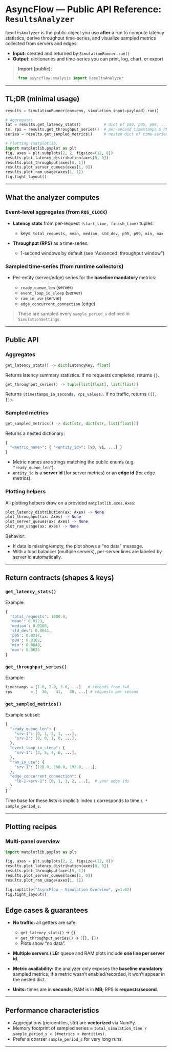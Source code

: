 # AsyncFlow — Public API Reference: `ResultsAnalyzer`

`ResultsAnalyzer` is the public object you use **after** a run to compute
latency statistics, derive throughput time-series, and visualize sampled
metrics collected from servers and edges.

* **Input:** created and returned by `SimulationRunner.run()`
* **Output:** dictionaries and time-series you can print, log, chart, or export

> **Import (public):**
>
> ```python
> from asyncflow.analysis import ResultsAnalyzer
> ```


---

## TL;DR (minimal usage)

```python
results = SimulationRunner(env=env, simulation_input=payload).run()

# Aggregates
lat = results.get_latency_stats()          # dict of p50, p95, p99, ...
ts, rps = results.get_throughput_series()  # per-second timestamps & RPS
series = results.get_sampled_metrics()     # nested dict of time-series

# Plotting (matplotlib)
import matplotlib.pyplot as plt
fig, axes = plt.subplots(2, 2, figsize=(12, 8))
results.plot_latency_distribution(axes[0, 0])
results.plot_throughput(axes[0, 1])
results.plot_server_queues(axes[1, 0])
results.plot_ram_usage(axes[1, 1])
fig.tight_layout()
```

---

## What the analyzer computes

### Event-level aggregates (from `RQS_CLOCK`)

* **Latency stats** from per-request `(start_time, finish_time)` tuples:

  * keys: `total_requests, mean, median, std_dev, p95, p99, min, max`
* **Throughput (RPS)** as a time-series:

  * 1-second windows by default (see “Advanced: throughput window”)

### Sampled time-series (from runtime collectors)

* Per-entity (server/edge) series for the **baseline mandatory** metrics:

  * `ready_queue_len` (server)
  * `event_loop_io_sleep` (server)
  * `ram_in_use` (server)
  * `edge_concurrent_connection` (edge)

> These are sampled every `sample_period_s` defined in `SimulationSettings`.

---

## Public API

### Aggregates

```python
get_latency_stats() -> dict[LatencyKey, float]
```

Returns latency summary statistics. If no requests completed, returns `{}`.

```python
get_throughput_series() -> tuple[list[float], list[float]]
```

Returns `(timestamps_in_seconds, rps_values)`. If no traffic, returns `([], [])`.

### Sampled metrics

```python
get_sampled_metrics() -> dict[str, dict[str, list[float]]]
```

Returns a nested dictionary:

```python
{
  "<metric_name>": { "<entity_id>": [v0, v1, ...] }
}
```

* Metric names are strings matching the public enums (e.g. `"ready_queue_len"`).
* `entity_id` is a **server id** (for server metrics) or an **edge id** (for edge metrics).

### Plotting helpers

All plotting helpers draw on a provided `matplotlib.axes.Axes`:

```python
plot_latency_distribution(ax: Axes) -> None
plot_throughput(ax: Axes) -> None
plot_server_queues(ax: Axes) -> None
plot_ram_usage(ax: Axes) -> None
```

Behavior:

* If data is missing/empty, the plot shows a “no data” message.
* With a load balancer (multiple servers), per-server lines are labeled by server id automatically.

---

## Return contracts (shapes & keys)

### `get_latency_stats()`

Example:

```python
{
  'total_requests': 1200.0,
  'mean': 0.0123,
  'median': 0.0108,
  'std_dev': 0.0041,
  'p95': 0.0217,
  'p99': 0.0302,
  'min': 0.0048,
  'max': 0.0625
}
```

### `get_throughput_series()`

Example:

```python
timestamps = [1.0, 2.0, 3.0, ...]   # seconds from t=0
rps        = [  36,   41,   38, ...] # requests per second
```

### `get_sampled_metrics()`

Example subset:

```python
{
  "ready_queue_len": {
    "srv-1": [0, 1, 2, 1, ...],
    "srv-2": [0, 0, 1, 0, ...],
  },
  "event_loop_io_sleep": {
    "srv-1": [3, 5, 4, 6, ...],
  },
  "ram_in_use": {
    "srv-1": [128.0, 160.0, 192.0, ...],
  },
  "edge_concurrent_connection": {
    "lb-1->srv-1": [0, 1, 1, 2, ...],  # your edge ids
  }
}
```

Time base for these lists is implicit: index `i` corresponds to time `i * sample_period_s`.

---

## Plotting recipes

### Multi-panel overview

```python
import matplotlib.pyplot as plt

fig, axes = plt.subplots(2, 2, figsize=(12, 8))
results.plot_latency_distribution(axes[0, 0])
results.plot_throughput(axes[0, 1])
results.plot_server_queues(axes[1, 0])
results.plot_ram_usage(axes[1, 1])

fig.suptitle("AsyncFlow – Simulation Overview", y=1.02)
fig.tight_layout()
```

## Edge cases & guarantees

* **No traffic:** all getters are safe:

  * `get_latency_stats()` → `{}`
  * `get_throughput_series()` → `([], [])`
  * Plots show “no data”.
* **Multiple servers / LB:** queue and RAM plots include **one line per server id**.
* **Metric availability:** the analyzer only exposes the **baseline mandatory** sampled metrics; if a metric wasn’t enabled/recorded, it won’t appear in the nested dict.
* **Units:** times are in **seconds**; RAM is in **MB**; RPS is **requests/second**.

---

## Performance characteristics

* Aggregations (percentiles, std) are **vectorized** via NumPy.
* Memory footprint of sampled series ≈
  `total_simulation_time / sample_period_s × (#metrics × #entities)`.
* Prefer a coarser `sample_period_s` for very long runs.

---




